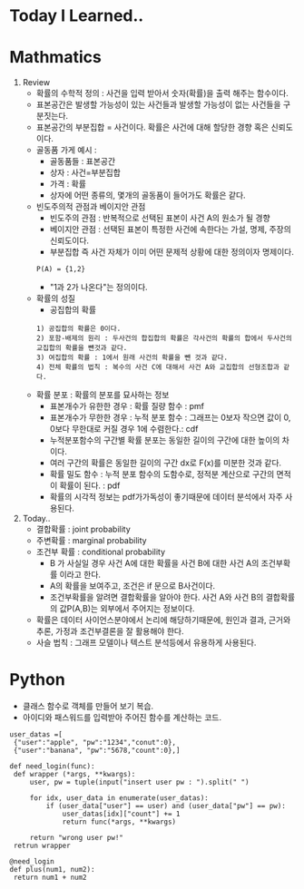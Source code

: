 # Today I Learned..

# Mathmatics

1. Review
   - 확률의 수학적 정의 : 사건을 입력 받아서 숫자(확률)을 출력 해주는 함수이다.
   - 표본공간은 발생할 가능성이 있는 사건들과 발생할 가능성이 없는 사건들을 구분짓는다.
   - 표본공간의 부분집합 = 사건이다. 확률은 사건에 대해 할당한 경향 혹은 신뢰도 이다. 
   - 골동품 가게 예시 :
      - 골동품들 : 표본공간
      - 상자 : 사건=부분집합
      - 가격 : 확률
      - 상자에 어떤 종류의, 몇개의 골동품이 들어가도 확률은 같다. 
   - 빈도주의적 관점과 베이지안 관점
      - 빈도주의 관점 : 반복적으로 선택된 표본이 사건 A의 원소가 될 경향
      - 베이지안 관점 : 선택된 표본이 특정한 사건에 속한다는 가설, 명제, 주장의 신뢰도이다. 
      - 부분집합 즉 사건 자체가 이미 어떤 문제적 상황에 대한 정의이자 명제이다. 
      ```
      P(A) = {1,2}
      ```
      - "1과 2가 나온다"는 정의이다.
   - 확률의 성질 
      - 공집합의 확률
      ```
      1) 공집합의 확률은 0이다.
      2) 포함-배제의 원리 : 두사건의 합집합의 확률은 각사건의 확률의 합에서 두사건의 교집합의 확률을 뺸것과 같다.
      3) 여집합의 확률 : 1에서 원래 사건의 확률을 뺀 것과 같다.
      4) 전체 확률의 법칙 : 복수의 사건 C에 대해서 사건 A와 교집합의 선형조합과 같다.
      ```
   - 확률 분포 : 확률의 분포를 묘사하는 정보
      - 표본개수가 유한한 경우 : 확률 질량 함수 : pmf
      - 표본개수가 무한한 경우 : 누적 분포 함수 : 그래프는 0보자 작으면 값이 0, 0보다 무한대로 커질 경우 1에 수렴한다.: cdf
      - 누적분포함수의 구간별 확률 분포는 동일한 길이의 구간에 대한 높이의 차이다. 
      - 여러 구간의 확률은 동일한 길이의 구간 dx로 F(x)를 미분한 것과 같다. 
      - 확률 밀도 함수 : 누적 분포 함수의 도함수로, 정적분 계산으로 구간의 면적이 확률이 된다. : pdf
      - 확률의 시각적 정보는 pdf가가독성이 좋기때문에 데이터 분석에서 자주 사용된다. 
2. Today..
   - 결합확률 : joint probability
   - 주변확률 : marginal probability
   - 조건부 확률 : conditional probability
      - B 가 사실일 경우 사건 A에 대한 확률을 사건 B에 대한 사건 A의 조건부확률 이라고 한다. 
      - A의 확률을 보여주고, 조건은 if 문으로 B사건이다. 
      - 조건부확률을 알려면 결합확률을 알아야 한다. 사건 A와 사건 B의 결합확률의 값P(A,B)는 외부에서 주어지는 정보이다.
   - 확률은 데이터 사이언스분야에서 논리에 해당하기때문에, 원인과 결과, 근거와 추론, 가정과 조건부결론을 잘 활용해야 한다. 
   - 사슬 법칙 : 그래프 모델이나 텍스트 분석등에서 유용하게 사용된다. 

# Python
   - 클래스 함수로 객체를 만들어 보기 복습.
   - 아이디와 패스워드를 입력받아 주어진 함수를 계산하는 코드.
   ```
   user_datas =[
	{"user":"apple", "pw":"1234","conut":0},
	{"user":"banana", "pw":"5678,"count":0},]

   def need_login(func):
   	def wrapper (*args, **kwargs):
		user, pw = tuple(input("insert user pw : ").split(" ")

		for idx, user_data in enumerate(user_datas):
			if (user_data["user"] == user) and (user_data["pw"] == pw):
				user_datas[idx]["count"] += 1
				return func(*args, **kwargs)
			
		return "wrong user pw!"
	retrun wrapper

   @need_login
   def plus(num1, num2):
   	return num1 + num2
   ```
